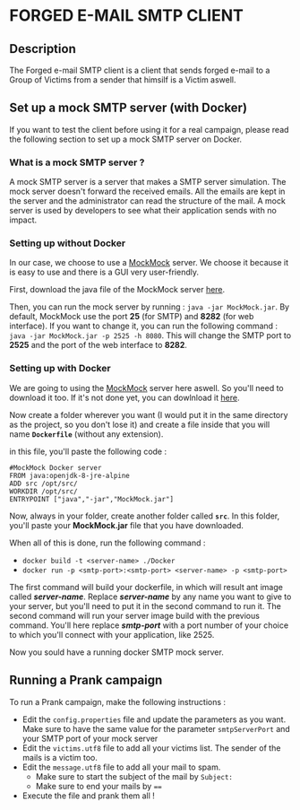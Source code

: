 # FORGED E-MAIL SMTP CLIENT

## Description

The Forged e-mail SMTP client is a client that sends forged e-mail to a Group of Victims from a sender that himsilf is a Victim aswell.

## Set up a mock SMTP server (with Docker)
If you want to test the client before using it for a real campaign, please read the following section to set up a mock SMTP server on Docker.

### What is a mock SMTP server ?
A mock SMTP server is a server that makes a SMTP server simulation. The mock server doesn't forward the received emails. All the emails are kept in the server and the administrator can read the structure of the mail. A mock server is used by developers to see what their application sends with no impact.

### Setting up without Docker
In our case, we choose to use a [MockMock](https://github.com/tweakers-dev/MockMock) server. We choose it because it is easy to use and there is a GUI very user-friendly.

First, download the java file of the MockMock server [here](https://github.com/tweakers-dev/MockMock/blob/master/release/MockMock.jar?raw=true).

Then, you can run the mock server by running : ``java -jar MockMock.jar``. By default, MockMock use the port **25** (for SMTP) and **8282** (for web interface). If you want to change it, you can run the following command : ``java -jar MockMock.jar -p 2525 -h 8080``. This will change the SMTP port to **2525** and the port of the web interface to **8282**.

### Setting up with Docker
We are going to using the [MockMock](https://github.com/tweakers-dev/MockMock) server here aswell. So you'll need to download it too. If it's not done yet, you can dowlnload it [here](https://github.com/tweakers-dev/MockMock/blob/master/release/MockMock.jar?raw=true).

Now create a folder wherever you want (I would put it in the same directory as the project, so you don't lose it) and create a file inside that you will name **``Dockerfile``** (without any extension).

in this file, you'll paste the following code :

```
#MockMock Docker server 
FROM java:openjdk-8-jre-alpine
ADD src /opt/src/
WORKDIR /opt/src/
ENTRYPOINT ["java","-jar","MockMock.jar"]

``` 

Now, always in your folder, create another folder called **``src``**. In this folder, you'll paste your **MockMock.jar** file that you have downloaded.

When all of this is done, run the following command :

- ``docker build -t <server-name> ./Docker``
- ``docker run -p <smtp-port>:<smtp-port> <server-name> -p <smtp-port>``

The first command will build your dockerfile, in which will result ant image called ***server-name***. Replace ***server-name*** by any name you want to give to your server, but you'll need to put it in the second command to run it.
The second command will run your server image build with the previous command. You'll here replace ***smtp-port*** with a port number of your choice to which you'll connect with your application, like 2525.

Now you sould have a running docker SMTP mock server.


## Running a Prank campaign
To run a Prank campaign, make the following instructions :

- Edit the ``config.properties`` file and update the parameters as you want. Make sure to have the same value for the parameter ``smtpServerPort`` and your SMTP port of your mock server
- Edit the ``victims.utf8`` file to add all your victims list. The sender of the mails is a victim too.
- Edit the ``message.utf8`` file to add all your mail to spam. 
  - Make sure to start the subject of the mail by ``Subject:  ``
  - Make sure to end your mails by ``==``
- Execute the file and prank them all !
